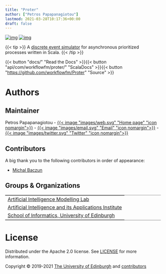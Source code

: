 ```yaml
---
title: "Proter"
author: ["Petros Papapanagiotou"]
lastmod: 2021-03-28T10:17:36+00:00
draft: false
---
```


[![img](https://img.shields.io/badge/version-0.6.1-brightgreen.svg)](../../releases/latest)
[![img](https://img.shields.io/badge/license-Apache%202.0-yellowgreen.svg)](https://opensource.org/licenses/Apache-2.0)

{{< tip >}}
A [discrete event simulator](https://en.wikipedia.org/wiki/Discrete-event_simulation) for asynchronous prioritized processes written in Scala.
{{< /tip >}}

<table border="2" cellspacing="0" cellpadding="6" rules="groups" frame="hsides">


{{< button "docs/" "Read the Docs" >}}{{< button "api/com/workflowfm/proter/" "ScalaDocs" >}}{{< button "https://github.com/workflowfm/Proter" "Source" >}}



<a id="authors"></a>

# Authors

## Maintainer

Petros Papapanagiotou - [{{< image "images/web.svg" "Home page" "icon nomargin">}}](https://homepages.inf.ed.ac.uk/ppapapan/) - [{{< image "images/email.svg" "Email" "icon nomargin">}}](mailto:petros@workflowfm.com?subject=Proter) - [{{< image "images/twitter.svg" "Twitter" "icon nomargin">}}](https://twitter.com/petrospapapa)

## Contributors

A big thank you to the following contributors in order of appearance:

-   [Michal Baczun](https://github.com/MBaczun)


## Groups & Organizations

<tbody>
<tr>
<td class="org-left"><a href="https://aiml.inf.ed.ac.uk/">Artificial Intelligence Modelling Lab</a></td>
</tr>


<tr>
<td class="org-left"><a href="https://web.inf.ed.ac.uk/aiai">Artificial Intelligence and its Applications Institute</a></td>
</tr>


<tr>
<td class="org-left"><a href="https://www.ed.ac.uk/informatics/">School of Informatics, University of Edinburgh</a></td>
</tr>
</tbody>
</table>


# License

Distributed under the Apache 2.0 license. See [LICENSE](https://github.com/workflowfm/Proter/blob/master/LICENSE) for more information.

Copyright &copy; 2019-2021 [The University of Edinburgh](https://www.ed.ac.uk/) and [contributors](#authors)

